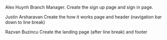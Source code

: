 Alex Huynh
Branch Manager. Create the sign up page and sign in page.

Justin Arsharavan
Create the how it works page and header (navigation bar down to line break)

Razvan Buzincu
Create the landing page (after line break) and footer
